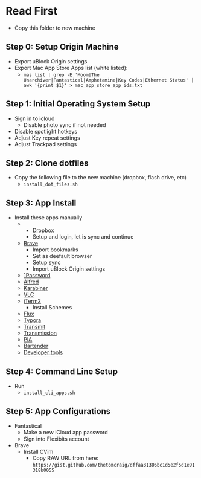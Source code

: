 # Read First
- Copy this folder to new machine

## Step 0: Setup Origin Machine
- Export uBlock Origin settings
- Export Mac App Store Apps list (white listed):
  - `mas list | grep -E 'Moom|The Unarchiver|Fantastical|Amphetamine|Key Codes|Ethernet Status' | awk '{print $1}' > mac_app_store_app_ids.txt` 


## Step 1: Initial Operating System Setup
- Sign in to icloud
  - Disable photo sync if not needed
- Disable spotlight hotkeys
- Adjust Key repeat settings
- Adjust Trackpad settings

## Step 2: Clone dotfiles
- Copy the following file to the new machine (dropbox, flash drive, etc)
  - `install_dot_files.sh`

## Step 3: App Install
- Install these apps manually
  - - [Dropbox](https://www.dropbox.com/install#downloaded)
    - Setup and login, let is sync and continue
  - [Brave](https://laptop-updates.brave.com/latest/osx)
    - Import bookmarks
    - Set as deefault browser
    - Setup sync
    - Import uBlock Origin settings
  - [1Password](https://1password.com/downloads/mac/)
  - [Alfred](https://www.alfredapp.com/)
  - [Karabiner](https://karabiner-elements.pqrs.org/)
  - [VLC](https://get.videolan.org/vlc/3.0.11.1/macosx/vlc-3.0.11.1.dmg)
  - [iTerm2](https://www.iterm2.com/)
    - Install Schemes
  - [Flux](https://justgetflux.com/)
  - [Typora](https://typora.io/)
  - [Transmit](https://panic.com/transmit/#download)
  - [Transmission](https://transmissionbt.com/download/)
  - [PIA](https://www.privateinternetaccess.com/installer/x/download_installer_osx)
  - [Bartender](https://www.macfn.com/download/app/file/619/1abf63/)
  - [Developer tools](https://developer.apple.com/download/more/)

## Step 4: Command Line Setup
- Run 
  - `install_cli_apps.sh`

## Step 5: App Configurations
- Fantastical
  - Make a new iCloud app password
  - Sign into Flexibits account
- Brave
    - Install CVim
      - Copy RAW URL from here: `https://gist.github.com/thetomcraig/dffaa31306bc1d5e2f5d1e91318b0055`
